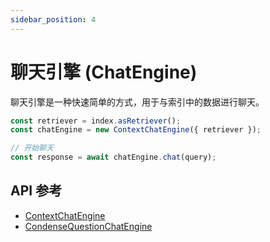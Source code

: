 ```yaml
---
sidebar_position: 4
---
```


# 聊天引擎 (ChatEngine)

聊天引擎是一种快速简单的方式，用于与索引中的数据进行聊天。

```typescript
const retriever = index.asRetriever();
const chatEngine = new ContextChatEngine({ retriever });

// 开始聊天
const response = await chatEngine.chat(query);
```

## API 参考

- [ContextChatEngine](../../api/classes/ContextChatEngine.md)
- [CondenseQuestionChatEngine](../../api/classes/ContextChatEngine.md)
